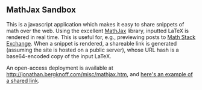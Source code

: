 MathJax Sandbox
---

This is a javascript application which makes it easy to share snippets of math over the web. Using the excellent [MathJax](http://www.mathjax.org) library, inputted LaTeX is rendered in real time. This is useful for, e.g., previewing posts to [Math Stack Exchange](http://math.stackexchange.com). When a snippet is  rendered, a shareable link is generated (assuming the site is hosted on a public server), whose URL hash is a base64-encoded copy of the input LaTeX.

An open-access deployment is available at http://jonathan.bergknoff.com/misc/mathjax.htm, and [here's an example of a shared link](http://jonathan.bergknoff.com/misc/mathjax.htm#JCRcemV0YSgyKT1cc3VtX3trPTF9XlxpbmZ0eVxmcmFjezF9e2teMn09XGZyYWN7XHBpXjJ9ezZ9JCQKYW5kCiQkXEdhbW1hKHopPVxpbnRfMF5caW5mdHkgZHRcIGVeey10fXRee3otMX0kJAphbmQgc29tZSBpbmxpbmUgJGVee2lccGl9PS0xJCBmb3IgZ29vZCBtZWFzdXJlLg%3D%3D).
